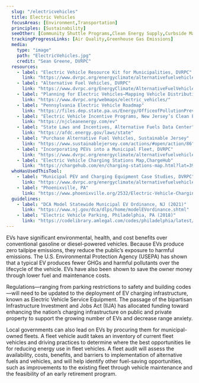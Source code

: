```yaml
---
  slug: "/electricvehicles"
  title: Electric Vehicles 
  focusAreas: [Environment,Transportation]
  principles: [Sustainability]
  seeOther: [Community Shuttle Programs,Clean Energy Supply,Curbside Management]
  trackingProgressLinks: [Air Quality,Greenhouse Gas Emissions]
  media: 
    type: "image"
    path: "ElectricVehicles.jpg"
    credit: "Sean Greene, DVRPC"
  resources: 
    - label: "Electric Vehicle Resource Kit for Municipalities, DVRPC"
      link: "https://www.dvrpc.org/energyclimate/alternativefuelvehicles/evmuniresource"
    - label: "Alternative Fuel Vehicles, DVRPC"
      link: "https://www.dvrpc.org/EnergyClimate/AlternativeFuelVehicles/"
    - label: "Planning for Electric Vehicles—Mapping Vehicle Distribution and Workplace Charging Demand, DVRPC"
      link: "https://www.dvrpc.org/webmaps/electric_vehicles/"
    - label: "Pennsylvania Electric Vehicle Roadmap"
      link: "https://files.dep.state.pa.us/Energy/OfficeofPollutionPrevention/StateEnergyProgram/PAElectricVehRoadmapBookletDEP5334.pdf"
    - label: "Electric Vehicle Incentive Programs, New Jersey’s Clean Energy Program"
      link: "https://njcleanenergy.com/ev"
    - label: "State Laws and Incentives, Alternative Fuels Data Center"
      link: "https://afdc.energy.gov/laws/state"
    - label: "Purchase Alternative Fuel Vehicles, Sustainable Jersey"
      link: "https://www.sustainablejersey.com/actions/#open/action/86"
    - label: "Incorporating PEVs into a Municipal Fleet, DVRPC"
      link: "https://www.dvrpc.org/energyclimate/alternativefuelvehicles/evmuniresource/munifleet"
    - label: "Electric Vehicle Charging Stations Map,ChargeHub"
      link: "https://chargehub.com/en/charging-stations-map.html?lat=39.976506&lon=-75.30494&locId=77514"
  whoHasUsedThisTool: 
    - label: "Municipal PEV and Charging Equipment Case Studies, DVRPC"
      link: "https://www.dvrpc.org/energyclimate/alternativefuelvehicles/evmuniresource/casestudies"
    - label: "Phoenixville, PA"
      link: "https://www.phoenixville.org/2532/Electric-Vehicle-Charging-Stations"
  guidelines: 
    - label: "DCA Model Statewide Municipal EV Ordinance, NJ (2021)"
      link: "https://www.nj.gov/dca/dlps/home/modelEVordinance.shtml"
    - label: "Electric Vehicle Parking, Philadelphia, PA (2018)"
      link: "https://codelibrary.amlegal.com/codes/philadelphia/latest/philadelphia_pa/0-0-0-202298"
---
```


EVs have significant environmental, health, and cost benefits over conventional gasoline or diesel-powered vehicles. Because EVs produce zero tailpipe emissions, they reduce the public’s exposure to harmful emissions. The U.S. Environmental Protection Agency (USEPA) has shown that a typical EV produces fewer GHGs and harmful pollutants over the lifecycle of the vehicle. EVs have also been shown to save the owner money through lower fuel and maintenance costs.

Regulations—ranging from parking restrictions to safety and building codes—will need to be updated to the deployment of EV charging infrastructure, known as Electric Vehicle Service Equipment. The passage of the bipartisan Infrastructure Investment and Jobs Act (IIJA) has allocated funding toward enhancing the nation’s charging infrastructure on public and private property to support the growing number of EVs and decrease range anxiety.

Local governments can also lead on EVs by procuring them for municipal-owned fleets. A fleet vehicle audit takes an inventory of current fleet vehicles and driving practices to determine where the best opportunities lie for reducing energy use in fleet vehicles. A fleet audit will assess the availability, costs, benefits, and barriers to implementation of alternative fuels and vehicles, and will help identify other fuel-saving opportunities, such as improvements to the existing fleet through vehicle maintenance and the feasibility of an early retirement program.
